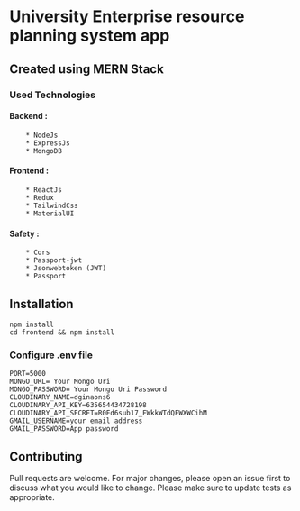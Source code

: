 # University Enterprise resource planning system app

## Created using MERN Stack
### Used Technologies 
#### Backend :  
        * NodeJs
        * ExpressJs
        * MongoDB
#### Frontend :
        * ReactJs
        * Redux
        * TailwindCss
        * MaterialUI
#### Safety :
        * Cors
        * Passport-jwt
        * Jsonwebtoken (JWT)
        * Passport

## Installation

```
npm install
cd frontend && npm install
```

### Configure .env file

```
PORT=5000
MONGO_URL= Your Mongo Uri
MONGO_PASSWORD= Your Mongo Uri Password
CLOUDINARY_NAME=dginaons6
CLOUDINARY_API_KEY=635654434728198
CLOUDINARY_API_SECRET=R0Ed6sub17_FWkkWTdQFWXWCihM
GMAIL_USERNAME=your email address
GMAIL_PASSWORD=App password
```


## Contributing

Pull requests are welcome. For major changes, please open an issue first to discuss what you would like to change.
Please make sure to update tests as appropriate.


